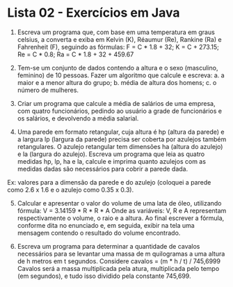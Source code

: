 # Lista 02 - Exercícios em Java

1. Escreva um programa que, com base em uma temperatura em graus celsius, a converta e exiba em Kelvin (K), Réaumur (Re), Rankine (Ra) e Fahrenheit (F), seguindo as fórmulas: 
F = C * 1.8 + 32; 
K = C + 273.15; 
Re = C * 0.8; 
Ra = C * 1.8 + 32 + 459.67

2. Tem-se um conjunto de dados contendo a altura e o sexo (masculino, feminino) de 10 pessoas. Fazer um algoritmo que calcule e escreva:
a. a maior e a menor altura do grupo;
b. média de altura dos homens;
c. o número de mulheres.

3. Criar um programa que calcule a média de salários de uma empresa, com quatro funcionários, pedindo ao usuário a grade de funcionários e os salários, e devolvendo a média salarial.

4. Uma parede em formato retangular, cuja altura é hp (altura da parede) e a largura lp (largura da parede) precisa ser coberta por azulejos também retangulares. O azulejo retangular tem dimensões ha (altura do azulejo) e la (largura do azulejo). Escreva um programa que leia as quatro medidas hp, lp, ha e la, calcule e imprima quanto azulejos com as medidas dadas são necessários para cobrir a parede dada.

Ex: valores para a dimensão da parede e do azulejo (coloquei a parede como 2.6 x 1.6 e o azulejo como 0.35 x 0.3).

5. Calcular e apresentar o valor do volume de uma lata de óleo, utilizando fórmula: 
V = 3.14159 * R * R * A
Onde as variáveis: V, R e A representam respectivamente o volume, o raio e a altura.
Ao final escrever a fórmula, conforme dita no enunciado e, em seguida, exibir na tela uma mensagem contendo o resultado do volume encontrado.

6. Escreva um programa para determinar a quantidade de cavalos necessários para se levantar uma massa de m quilogramas a uma altura de h metros em t segundos. 
Considere cavalos = (m * h / t) / 745,6999
Cavalos será a massa multiplicada pela atura, multiplicada pelo tempo (em segundos), e tudo isso dividido pela constante 745,699.